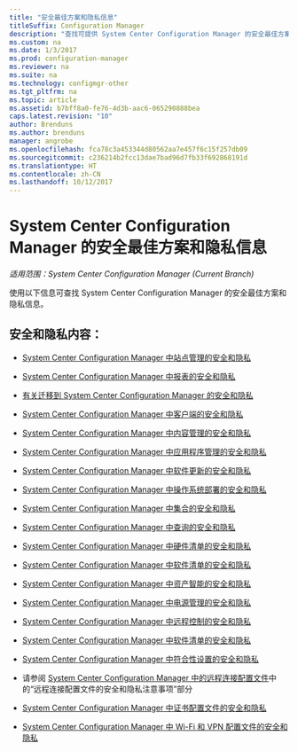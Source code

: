 ```yaml
---
title: "安全最佳方案和隐私信息"
titleSuffix: Configuration Manager
description: "查找可提供 System Center Configuration Manager 的安全最佳方案和隐私信息的资源。"
ms.custom: na
ms.date: 1/3/2017
ms.prod: configuration-manager
ms.reviewer: na
ms.suite: na
ms.technology: configmgr-other
ms.tgt_pltfrm: na
ms.topic: article
ms.assetid: b7bff8a0-fe76-4d3b-aac6-065290888bea
caps.latest.revision: "10"
author: Brenduns
ms.author: brenduns
manager: angrobe
ms.openlocfilehash: fca78c3a453344d80562aa7e457f6c15f257db09
ms.sourcegitcommit: c236214b2fcc13dae7bad96d7fb33f692868191d
ms.translationtype: HT
ms.contentlocale: zh-CN
ms.lasthandoff: 10/12/2017
---
```

# <a name="security-best-practices-and-privacy-information-for-system-center-configuration-manager"></a>System Center Configuration Manager 的安全最佳方案和隐私信息

*适用范围：System Center Configuration Manager (Current Branch)*

使用以下信息可查找 System Center Configuration Manager 的安全最佳方案和隐私信息。  

## <a name="security-and-privacy-content"></a>安全和隐私内容：  

-   [System Center Configuration Manager 中站点管理的安全和隐私](../../../core/plan-design/hierarchy/security-and-privacy-for-site-administration.md)  

-   [System Center Configuration Manager 中报表的安全和隐私](../../../core/servers/manage/security-and-privacy-for-reporting.md)  

-   [有关迁移到 System Center Configuration Manager 的安全和隐私](../../../core/migration/security-and-privacy-for-migration.md)  

-   [System Center Configuration Manager 中客户端的安全和隐私](../../../core/clients/deploy/plan/security-and-privacy-for-clients.md)  

-   [System Center Configuration Manager 中内容管理的安全和隐私](../../../core/plan-design/hierarchy/security-and-privacy-for-content-management.md)  

-   [System Center Configuration Manager 中应用程序管理的安全和隐私](../../../apps/plan-design/security-and-privacy-for-application-management.md)  

-   [System Center Configuration Manager 中软件更新的安全和隐私](../../../sum/plan-design/security-and-privacy-for-software-updates.md)  

-   [System Center Configuration Manager 中操作系统部署的安全和隐私](../../../osd/plan-design/security-and-privacy-for-operating-system-deployment.md)  

-   [System Center Configuration Manager 中集合的安全和隐私](../../../core/clients/manage/collections/security-and-privacy-for-collections.md)  

-   [System Center Configuration Manager 中查询的安全和隐私](../../../core/servers/manage/security-and-privacy-for-queries.md)  

-   [System Center Configuration Manager 中硬件清单的安全和隐私](../../../core/clients/manage/inventory/security-and-privacy-for-hardware-inventory.md)  

-   [System Center Configuration Manager 中软件清单的安全和隐私](../../../core/clients/manage/inventory/security-and-privacy-for-software-inventory.md)  

-   [System Center Configuration Manager 中资产智能的安全和隐私](../../../core/clients/manage/asset-intelligence/security-and-privacy-for-asset-intelligence.md)  

-   [System Center Configuration Manager 中电源管理的安全和隐私](../../../core/clients/manage/power/security-and-privacy-for-power-management.md)  

-   [System Center Configuration Manager 中远程控制的安全和隐私](../../../core/clients/manage/remote-control/security-and-privacy-for-remote-control.md)  

-   [System Center Configuration Manager 中软件清单的安全和隐私](../../../core/clients/manage/inventory/security-and-privacy-for-software-inventory.md)  

-   [System Center Configuration Manager 中符合性设置的安全和隐私](../../../compliance/plan-design/security-and-privacy-for-compliance-settings.md)  

-   请参阅 [System Center Configuration Manager 中的远程连接配置文件](/sccm/compliance/deploy-use/create-remote-connection-profiles)中的“远程连接配置文件的安全和隐私注意事项”部分  

-   [System Center Configuration Manager 中证书配置文件的安全和隐私](../../../protect/plan-design/security-and-privacy-for-certificate-profiles.md)  

-   [System Center Configuration Manager 中 Wi-Fi 和 VPN 配置文件的安全和隐私](../../../protect/plan-design/security-and-privacy-for-wifi-vpn-profiles.md)  
